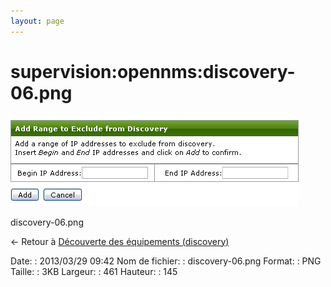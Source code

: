 ```yaml
---
layout: page
---
```


supervision:opennms:discovery-06.png
====================================

[![discovery-06.png](../../../assets/media/supervision/opennms/discovery-06.png@cache=&w=461&h=145 "discovery-06.png")](../../../assets/media/supervision/opennms/discovery-06.png@cache= "Afficher le fichier original")

discovery-06.png

← Retour à [Découverte des équipements
(discovery)](../../../opennms/discovery.html "opennms:discovery")

Date:
:   2013/03/29 09:42
Nom de fichier:
:   discovery-06.png
Format:
:   PNG
Taille:
:   3KB
Largeur:
:   461
Hauteur:
:   145

